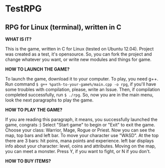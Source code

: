 TestRPG
=======

RPG for Linux (terminal), written in C
-------

**WHAT IS IT?**

This is the game, written in C for Linux (tested on Ubuntu 12.04). Project was created as a test, it's opensource. So, you can fork the project and change whatever you want, or write new modules and things for game.

**HOW TO LAUNCH THE GAME?**

To launch the game, download it to your computer. To play, you need g++. Run command `$ g++ %path-to-your-game%/main.cpp -o rpg`, if you'll have some troubles with compilation, please, write an Issue. Then, if compilation completed successfully, run `$ ./rpg`. So, now you are in the main menu, look the next paragraphs to play the game.

**HOW TO PLAY THE GAME?**

If you are reading this paragraph, it means, you successfully launched the game, congrats :) Select "Start game" to begin or "Exit" to exit the game. Choose your class: Warrior, Mage, Rogue or Priest. Now you can see the map, top bars and left bar. To move your character use "WASD". At the top there are 3 bars: hit poins, mana points and experience. left bar displays info about your character: level, coins and attributes. Moving on the map, you can meet a monster. Press Y, if you want to fight, or N if you don't.

**HOW TO BUY ITEMS?**